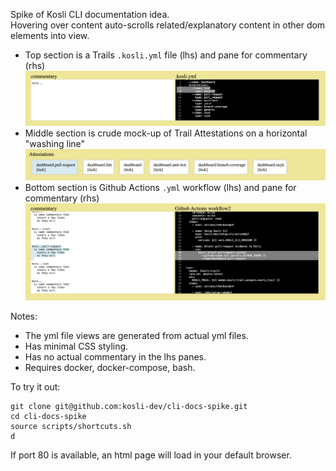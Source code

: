 
Spike of Kosli CLI documentation idea.  
Hovering over content auto-scrolls related/explanatory content in other dom elements into view.  
- Top section is a Trails `.kosli.yml` file (lhs) and pane for commentary (rhs)   
![Screenshot](https://github.com/kosli-dev/cli-docs-spike/blob/main/docs/template.png?raw=true)
- Middle section is crude mock-up of Trail Attestations on a horizontal "washing line"
![Screenshot](https://github.com/kosli-dev/cli-docs-spike/blob/main/docs/attestations.png?raw=true)
- Bottom section is Github Actions `.yml` workflow (lhs) and pane for commentary (rhs)
![Screenshot](https://github.com/kosli-dev/cli-docs-spike/blob/main/docs/ci-workflow.png?raw=true)

Notes:
- The yml file views are generated from actual yml files.
- Has minimal CSS styling.
- Has no actual commentary in the lhs panes.
- Requires docker, docker-compose, bash.  

To try it out:
```shell
git clone git@github.com:kosli-dev/cli-docs-spike.git
cd cli-docs-spike
source scripts/shortcuts.sh
d
```
If port 80 is available, an html page will load in your default browser.

